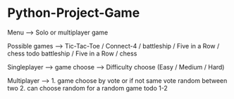 # Python-Project-Game

Menu --> Solo or multiplayer game

Possible games --> Tic-Tac-Toe / Connect-4 / battleship /  Five in a Row / chess
todo battleship /  Five in a Row / chess

Singleplayer --> game choose --> Difficulty choose (Easy / Medium / Hard)

Multiplayer --> 1. game choose by vote or if not same vote random between two
          2. can choose random for a random game
todo 1-2
